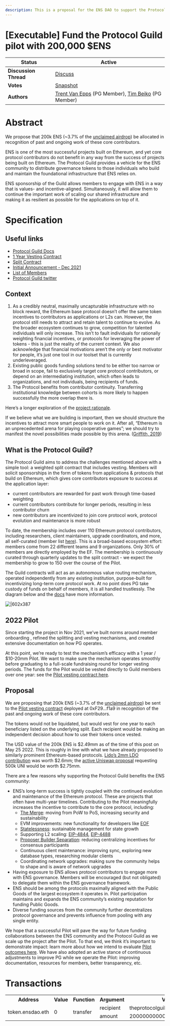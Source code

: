 ```yaml
---
description: This is a proposal for the ENS DAO to support the Protocol Guild Pilot, a vested split contract which directs funding to 110 Ethereum core protocol contributors over one year.
---
```


# [Executable] Fund the Protocol Guild pilot with 200,000 $ENS

| **Status**            | Active                                                                                                                                      |
| --------------------- | ------------------------------------------------------------------------------------------------------------------------------------------- |
| **Discussion Thread** | [Discuss](https://discuss.ens.domains/t/draft-executable-support-the-protocol-guild-pilot/12877)                                                                                                |
| **Votes**             | [Snapshot]([https://snapshot.org/#/ens.eth/proposal/0x16f3d7010cacc892c134d34503cd340c1fd31cdbb79c3f8a9bedc12ae22de358](https://snapshot.org/#/ens.eth/proposal/0xe07284156fb063d5fba6b9fed50cc74fad36ea02c2ede0207434db476884104b))                                                                                                                                     |
| **Authors** | [Trent Van Epps](https://twitter.com/trent_vanepps) (PG Member), [Tim Beiko](https://twitter.com/TimBeiko) (PG Member) |

# Abstract
We propose that 200k ENS (~3.7% of the [unclaimed airdrop](https://twitter.com/ensdomains/status/1522066354387718144)) be allocated in recognition of past and ongoing work of these core contributors.

ENS is one of the most successful projects built on Ethereum, and yet core protocol contributors do not benefit in any way from the success of projects being built on Ethereum. The Protocol Guild provides a vehicle for the ENS community to distribute governance tokens to those individuals who build and maintain the foundational infrastructure that ENS relies on.

ENS sponsorship of the Guild allows members to engage with ENS in a way that is values- and incentive-aligned. Simultaneously, it will allow them to continue the important work of scaling our shared infrastructure and making it as resilient as possible for the applications on top of it.

# Specification
## Useful links

* [Protocol Guild Docs](https://protocol-guild.readthedocs.io/en/latest/index.html#)
* [1 Year Vesting Contract](https://app.0xsplits.xyz/accounts/0xF29Ff96aaEa6C9A1fBa851f74737f3c069d4f1a9/)
* [Split Contract](https://app.0xsplits.xyz/accounts/0x84af3D5824F0390b9510440B6ABB5CC02BB68ea1/)
* [Initial Announcement - Dec 2021](https://stateful.mirror.xyz/mEDvFXGCKdDhR-N320KRtsq60Y2OPk8rHcHBCFVryXY)
* [List of Members](https://protocol-guild.readthedocs.io/en/latest/9-membership.html)
* [Protocol Guild twitter](https://twitter.com/ProtocolGuild)

## Context

1. As a credibly neutral, maximally uncapturable infrastructure with no block reward, the Ethereum base protocol doesn’t offer the same token incentives to contributors as applications or L2s can. However, the protocol still needs to attract and retain talent to continue to evolve. As the broader ecosystem continues to grow, competition for talented individuals will only increase. This isn’t to fault individuals for rationally weighting financial incentives, or protocols for leveraging the power of tokens - this is just the reality of the current context. We also acknowledge that financial motivations aren’t the only or best motivator for people, it’s just one tool in our toolset that is currently underleveraged.
2. Existing public goods funding solutions tend to be either too narrow or broad in scope, fail to exclusively target core protocol contributors, or depend on an intermediating institution, which often leads to organizations, and not individuals, being recipients of funds.
3. The Protocol benefits from contributor continuity. Transferring institutional knowledge between cohorts is more likely to happen successfully the more overlap there is.

Here’s a longer exploration of the [project rationale](https://protocol-guild.readthedocs.io/en/latest/1-proposal-rationale.html).

If we believe what we are building is important, then we should structure the incentives to attract more smart people to work on it. After all, “Ethereum is an unprecedented arena for playing cooperative games”; we should try to manifest the novel possibilities made possible by this arena. ([Griffith, 2019](https://medium.com/@virgilgr/ethereum-is-game-changing-technology-literally-d67e01a01cf8))

## What is the Protocol Guild?

The Protocol Guild aims to address the challenges mentioned above with a simple tool: a weighted split contract that includes vesting. Members will solicit sponsorships in the form of tokens from applications & protocols that build on Ethereum, which gives core contributors exposure to success at the application layer:

* current contributors are rewarded for past work through time-based weighting
* current contributors contribute for longer periods, resulting in less contributor churn
* new contributors are incentivized to join core protocol work, protocol evolution and maintenance is more robust

To date, the membership includes over 110 Ethereum protocol contributors, including researchers, client maintainers, upgrade coordinators, and more, all self-curated (member list [here](https://protocol-guild.readthedocs.io/en/latest/9-membership.html)). This is a broad-based ecosystem effort: members come from 22 different teams and 9 organizations. Only 30% of members are directly employed by the EF. The membership is continuously curated through quarterly updates to the split contract - we expect the membership to grow to 150 over the course of the Pilot.

The Guild contracts will act as an autonomous value routing mechanism, operated independently from any existing institution, purpose-built for incentivizing long-term core protocol work. At no point does PG take custody of funds on behalf of members, it is all handled trustlessly. The diagram below and the [docs](https://protocol-guild.readthedocs.io/en/latest/3-smart-contract.html) have more information.

![|602x387](https://user-images.githubusercontent.com/80278162/165815437-11646882-bac0-41bf-9709-e64880c96d82.png)

## 2022 Pilot

Since starting the project in Nov 2021, we’ve built norms around member onboarding , refined the splitting and vesting mechanisms, and created extensive documentation on how PG operates.

At this point, we’re ready to test the mechanism’s efficacy with a 1 year / $10-20mm Pilot. We want to make sure the mechanism operates smoothly before graduating to a full-scale fundraising round for longer vesting periods. The funds for the Pilot would be vested directly to Guild members over one year: see the [Pilot vesting contract here](https://app.0xsplits.xyz/accounts/0xF29Ff96aaEa6C9A1fBa851f74737f3c069d4f1a9/).

## Proposal

We are proposing that 200k ENS (~3.7% of the [unclaimed airdrop](https://twitter.com/ensdomains/status/1522066354387718144)) be sent to the [Pilot vesting contract](https://app.0xsplits.xyz/accounts/0xF29Ff96aaEa6C9A1fBa851f74737f3c069d4f1a9/) deployed at 0xF29…f1a9 in recognition of the past and ongoing work of these core contributors.

The tokens would not be liquidated, but would vest for one year to each beneficiary listed on the underlying split. Each recipient would be making an independent decision about how to use their tokens once vested.

The USD value of the 200k ENS is $2.49mm as of the time of this post on May 25 2022. This is roughly in line with what we have already proposed to similarly prominent Ethereum-based protocols. [Lido’s 2mm LDO contribution](https://research.lido.fi/t/proposal-to-fund-the-protocol-guild-pilot-via-a-lido-grant/2016) was worth $2.6mm; the [active Uniswap proposal](https://gov.uniswap.org/t/governance-proposal-should-the-uniswap-community-participate-in-the-protocol-guild-pilot/16824) requesting 500k UNI would be worth $2.75mm.

There are a few reasons why supporting the Protocol Guild benefits the ENS community:

* ENS’s long-term success is tightly coupled with the continued evolution and maintenance of the Ethereum protocol. These are projects that often have multi-year timelines. Contributing to the Pilot meaningfully increases the incentive to contribute to the core protocol, including:
  * [The Merge](https://github.com/ethereum/pm/blob/master/Merge/mainnet-readiness.md): moving from PoW to PoS, increasing security and sustainability
  * EVM improvements: new functionality for developers like [EOF](https://notes.ethereum.org/@ipsilon/evm-object-format-overview)
  * [Statelessness](https://notes.ethereum.org/@gballet/Sy-a6T5St): sustainable management for state growth
  * Supporting L2 scaling: [EIP-4844](https://eips.ethereum.org/EIPS/eip-4844), [EIP-4488](https://eips.ethereum.org/EIPS/eip-4488)
  * [Proposer Builder Separation](https://notes.ethereum.org/@vbuterin/pbs_censorship_resistance): reducing centralizing incentives for consensus participants
  * Continuous client maintenance: improving sync, exploring new database types, researching modular clients
  * Coordinating network upgrades: making sure the community helps to shape and is aware of network upgrades
* Having exposure to ENS allows protocol contributors to engage more with ENS governance. Members will be encouraged (but not obligated) to delegate them within the ENS governance framework.
* ENS should be among the protocols maximally aligned with the Public Goods of the largest ecosystem it operates in. Pilot participation maintains and expands the ENS community’s existing reputation for funding Public Goods.
* Diverse funding sources from the community further decentralizes protocol governance and prevents influence from pooling with any single entity.

We hope that a successful Pilot will pave the way for future funding collaborations between the ENS community and the Protocol Guild as we scale up the project after the Pilot. To that end, we think it’s important to demonstrate impact: learn more about how we intend to evaluate [Pilot outcomes here](https://protocol-guild.readthedocs.io/en/latest/5-initial-pilot.html). We have also adopted an active stance of continuous adjustments to improve PG while we operate the Pilot: improving documentation, resources for members, better transparency, etc.

# Transactions
<table>
    <tr>
        <th>Address</th>
        <th>Value</th>
        <th>Function</th>
        <th>Argument</th>
        <th>Value</th>
    </tr>
    <tr>
        <td rowspan=2>token.ensdao.eth</td>
        <td rowspan=2>0</td>
        <td rowspan=2>transfer</td>
        <td>recipient</td>
        <td>theprotocolguild.eth</td>
    </tr>
    <tr>
        <td>amount</td>
        <td>200000000000000000000000</td>
    </tr>
</table>
